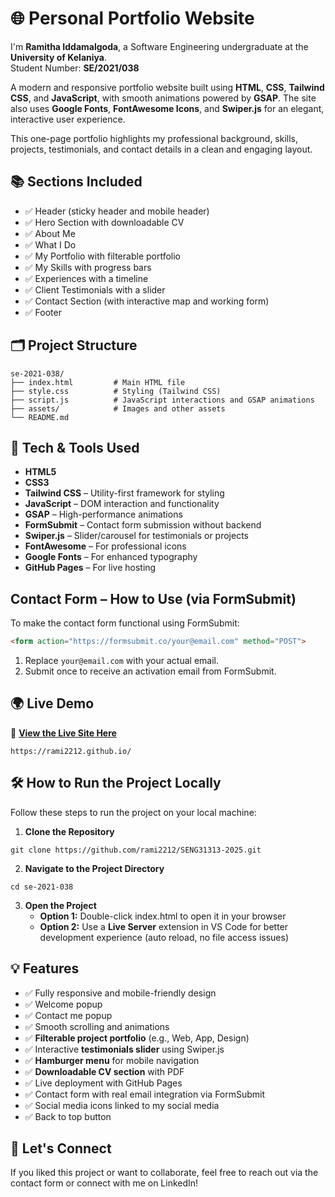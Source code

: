 # 🌐 Personal Portfolio Website

I'm **Ramitha Iddamalgoda**, a Software Engineering undergraduate at the **University of Kelaniya**.  
Student Number: **SE/2021/038**

A modern and responsive portfolio website built using **HTML**, **CSS**, **Tailwind CSS**, and **JavaScript**, with smooth animations powered by **GSAP**. The site also uses **Google Fonts**, **FontAwesome Icons**, and **Swiper.js** for an elegant, interactive user experience.

This one-page portfolio highlights my professional background, skills, projects, testimonials, and contact details in a clean and engaging layout.

## 📚 Sections Included
* ✅ Header (sticky header and mobile header)
* ✅ Hero Section with downloadable CV
* ✅ About Me
* ✅ What I Do
* ✅ My Portfolio with filterable portfolio
* ✅ My Skills with progress bars
* ✅ Experiences with a timeline
* ✅ Client Testimonials with a slider
* ✅ Contact Section (with interactive map and working form)
* ✅ Footer

## 🗂️ Project Structure
```
se-2021-038/
├── index.html         # Main HTML file
├── style.css          # Styling (Tailwind CSS)
├── script.js          # JavaScript interactions and GSAP animations
├── assets/            # Images and other assets  
└── README.md          
```

## 🎨 Tech & Tools Used
* **HTML5**
* **CSS3**
* **Tailwind CSS** – Utility-first framework for styling
* **JavaScript** – DOM interaction and functionality
* **GSAP** – High-performance animations
* **FormSubmit** – Contact form submission without backend
* **Swiper.js** – Slider/carousel for testimonials or projects
* **FontAwesome** – For professional icons
* **Google Fonts** – For enhanced typography
* **GitHub Pages** – For live hosting

## Contact Form – How to Use (via FormSubmit)
To make the contact form functional using FormSubmit:
```html
<form action="https://formsubmit.co/your@email.com" method="POST">
```
1. Replace `your@email.com` with your actual email.
2. Submit once to receive an activation email from FormSubmit.

## 🌍 Live Demo
🔗 [**View the Live Site Here**](https://rami2212.github.io/)
```
https://rami2212.github.io/
```

## 🛠️ How to Run the Project Locally
Follow these steps to run the project on your local machine:

1. **Clone the Repository**
```
git clone https://github.com/rami2212/SENG31313-2025.git
```

2. **Navigate to the Project Directory**
```
cd se-2021-038
```

3. **Open the Project**
   * **Option 1:** Double-click index.html to open it in your browser
   * **Option 2:** Use a **Live Server** extension in VS Code for better development experience (auto reload, no file access issues)

## 💡 Features
* ✅ Fully responsive and mobile-friendly design
* ✅ Welcome popup
* ✅ Contact me popup
* ✅ Smooth scrolling and animations
* ✅ **Filterable project portfolio** (e.g., Web, App, Design)
* ✅ Interactive **testimonials slider** using Swiper.js
* ✅ **Hamburger menu** for mobile navigation
* ✅ **Downloadable CV section** with PDF
* ✅ Live deployment with GitHub Pages
* ✅ Contact form with real email integration via FormSubmit
* ✅ Social media icons linked to my social media
* ✅ Back to top button

## 👋 Let's Connect
If you liked this project or want to collaborate, feel free to reach out via the contact form or connect with me on LinkedIn!
